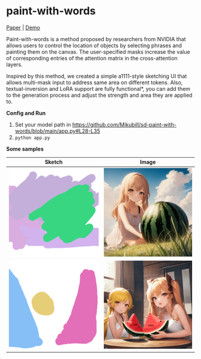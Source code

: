 # paint-with-words

[Paper](https://arxiv.org/abs/2211.01324) | [Demo](https://huggingface.co/spaces/nyanko7/sd-diffusers-webui)

Paint-with-words is a method proposed by researchers from NVIDIA that allows users to control the location of objects by selecting phrases and painting them on the canvas. The user-specified masks increase the value of corresponding entries of the attention matrix in the cross-attention layers. 

Inspired by this method, we created a simple a1111-style sketching UI that allows multi-mask input to address same area on different tokens. Also, textual-inversion and LoRA support are fully functional*, you can add them to the generation process and adjust the strength and area they are applied to.

**Config and Run**

1. Set your model path in https://github.com/Mikubill/sd-paint-with-words/blob/main/app.py#L28-L35
2. `python app.py`

**Some samples**

| Sketch | Image |
|:-------------------------:|:-------------------------:|
|<img width="512" alt="" src="https://github.com/Mikubill/sd-paint-with-words/blob/main/samples/sample-3-1.png?raw=true">  |  <img width="512" alt="" src="https://github.com/Mikubill/sd-paint-with-words/blob/main/samples/sample-3-2.png?raw=true"> |
|<img width="512" alt="" src="https://github.com/Mikubill/sd-paint-with-words/blob/main/samples/sample-1-compressed.png?raw=true">  |  <img width="512d" alt="" src="https://github.com/Mikubill/sd-paint-with-words/blob/main/samples/sample-1-output-compressed.png?raw=true"> |
